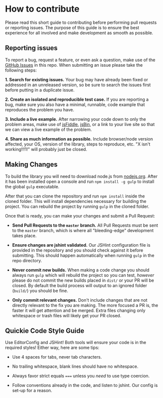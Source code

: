 # How to contribute

Please read this short guide to contributing before performing pull requests or reporting issues. The purpose
of this guide is to ensure the best experience for all involved and make development as smooth as possible.


## Reporting issues

To report a bug, request a feature, or even ask a question, make use of the [GitHub Issues][10] in this repo.
When submitting an issue please take the following steps:

**1. Search for existing issues.** Your bug may have already been fixed or addressed in an unreleased version, so
be sure to search the issues first before putting in a duplicate issue.

**2. Create an isolated and reproducible test case.** If you are reporting a bug, make sure you also have a minimal,
runnable, code example that reproduces the problem you have.

**3. Include a live example.** After narrowing your code down to only the problem areas, make use of [jsFiddle][11],
[jsBin][12], or a link to your live site so that we can view a live example of the problem.

**4. Share as much information as possible.** Include browser/node version affected, your OS, version of the library,
steps to reproduce, etc. "X isn't working!!!1!" will probably just be closed.

[10]: https://github.com/JiDW/pixi-cocoontext/issues
[11]: http://jsfiddle.net
[12]: http://jsbin.com/


## Making Changes

To build the library you will need to download node.js from [nodejs.org][20]. After it has been installed open a
console and run `npm install -g gulp` to install the global `gulp` executable.

After that you can clone the repository and run `npm install` inside the cloned folder. This will install
dependencies necessary for building the project. You can rebuild the project by running `gulp` in the cloned
folder.

Once that is ready, you can make your changes and submit a Pull Request:

- **Send Pull Requests to the `master` branch.** All Pull Requests must be sent to the `master` branch, which is where
all "bleeding-edge" development takes place.

- **Ensure changes are jshint validated.** Our JSHint configuration file is provided in the repository and you
should check against it before submitting. This should happen automatically when running `gulp` in the repo directory.

- **Never commit new builds.** When making a code change you should always run `gulp` which will rebuild the project
so you can test, *however* please do not commit the new builds placed in `dist/` or your PR will be closed. By default
the build process will output to an ignored folder (`build/`) you should be fine.

- **Only commit relevant changes.** Don't include changes that are not directly relevant to the fix you are making.
The more focused a PR is, the faster it will get attention and be merged. Extra files changing only whitespace or
trash files will likely get your PR closed.

[20]: http://nodejs.org


## Quickie Code Style Guide

Use EditorConfig and JSHint! Both tools will ensure your code is in the required styles! Either way, here are some tips:

- Use 4 spaces for tabs, never tab characters.

- No trailing whitespace, blank lines should have no whitespace.

- Always favor strict equals `===` unless you *need* to use type coercion.

- Follow conventions already in the code, and listen to jshint. Our config is set-up for a reason.
